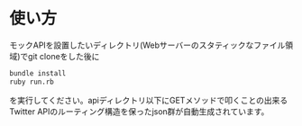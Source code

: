 # 使い方
モックAPIを設置したいディレクトリ(Webサーバーのスタティックなファイル領域)でgit cloneをした後に

```bash
bundle install
ruby run.rb
```

を実行してください。apiディレクトリ以下にGETメソッドで叩くことの出来るTwitter APIのルーティング構造を保ったjson群が自動生成されています。